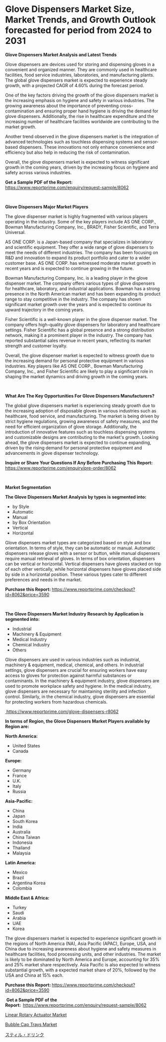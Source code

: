 <p><h1>Glove Dispensers Market Size, Market Trends, and Growth Outlook forecasted for period from 2024 to 2031</h1></p><p><strong>Glove Dispensers Market Analysis and Latest Trends</strong></p>
<p><p>Glove dispensers are devices used for storing and dispensing gloves in a convenient and organized manner. They are commonly used in healthcare facilities, food service industries, laboratories, and manufacturing plants. The global glove dispensers market is expected to experience steady growth, with a projected CAGR of 4.60% during the forecast period.</p><p>One of the key factors driving the growth of the glove dispensers market is the increasing emphasis on hygiene and safety in various industries. The growing awareness about the importance of preventing cross-contamination and ensuring proper hand hygiene is driving the demand for glove dispensers. Additionally, the rise in healthcare expenditure and the increasing number of healthcare facilities worldwide are contributing to the market growth.</p><p>Another trend observed in the glove dispensers market is the integration of advanced technologies such as touchless dispensing systems and sensor-based dispensers. These innovations not only enhance convenience and efficiency but also help in reducing the risk of contamination.</p><p>Overall, the glove dispensers market is expected to witness significant growth in the coming years, driven by the increasing focus on hygiene and safety across various industries.</p></p>
<p><strong>Get a Sample PDF of the Report:&nbsp;</strong> <a href="https://www.reportprime.com/enquiry/request-sample/8062">https://www.reportprime.com/enquiry/request-sample/8062</a></p>
<p>&nbsp;</p>
<p><strong>Glove Dispensers Major Market Players</strong></p>
<p><p>The glove dispenser market is highly fragmented with various players operating in the industry. Some of the key players include AS ONE CORP., Bowman Manufacturing Company, Inc., BRADY, Fisher Scientific, and Terra Universal.</p><p>AS ONE CORP. is a Japan-based company that specializes in laboratory and scientific equipment. They offer a wide range of glove dispensers to meet the needs of different industries. The company has been focusing on R&D and innovation to expand its product portfolio and cater to a wider customer base. AS ONE CORP. has witnessed moderate market growth in recent years and is expected to continue growing in the future.</p><p>Bowman Manufacturing Company, Inc. is a leading player in the glove dispenser market. The company offers various types of glove dispensers for healthcare, laboratory, and industrial applications. Bowman has a strong presence in the North American market and has been expanding its product range to stay competitive in the industry. The company has shown significant market growth over the years and is expected to continue its upward trajectory in the coming years.</p><p>Fisher Scientific is a well-known player in the glove dispenser market. The company offers high-quality glove dispensers for laboratory and healthcare settings. Fisher Scientific has a global presence and a strong distribution network, making it a prominent player in the industry. The company has reported substantial sales revenue in recent years, reflecting its market strength and customer loyalty.</p><p>Overall, the glove dispenser market is expected to witness growth due to the increasing demand for personal protective equipment in various industries. Key players like AS ONE CORP., Bowman Manufacturing Company, Inc., and Fisher Scientific are likely to play a significant role in shaping the market dynamics and driving growth in the coming years.</p></p>
<p>&nbsp;</p>
<p><strong>What Are The Key Opportunities For Glove Dispensers Manufacturers?</strong></p>
<p><p>The global glove dispensers market is experiencing steady growth due to the increasing adoption of disposable gloves in various industries such as healthcare, food service, and manufacturing. The market is being driven by strict hygiene regulations, growing awareness of safety measures, and the need for efficient organization of glove storage. Additionally, the introduction of innovative features such as touchless dispensing systems and customizable designs are contributing to the market's growth. Looking ahead, the glove dispensers market is expected to continue expanding, driven by the rising demand for personal protective equipment and advancements in glove dispenser technology.</p></p>
<p><strong>Inquire or Share Your Questions If Any Before Purchasing This Report:</strong> <a href="https://www.reportprime.com/enquiry/pre-order/8062">https://www.reportprime.com/enquiry/pre-order/8062</a></p>
<p>&nbsp;</p>
<p><strong>Market Segmentation</strong></p>
<p><strong>The Glove Dispensers Market Analysis by types is segmented into:</strong></p>
<p><ul><li>by Style</li><li>Automatic</li><li>Manual</li><li>by Box Orientation</li><li>Vertical</li><li>Horizontal</li></ul></p>
<p><p>Glove dispensers market types are categorized based on style and box orientation. In terms of style, they can be automatic or manual. Automatic dispensers release gloves with a sensor or button, while manual dispensers require manual retrieval of gloves. In terms of box orientation, dispensers can be vertical or horizontal. Vertical dispensers have gloves stacked on top of each other vertically, while horizontal dispensers have gloves placed side by side in a horizontal position. These various types cater to different preferences and needs in the market.</p></p>
<p><strong>Purchase this Report:&nbsp;</strong><a href="https://www.reportprime.com/checkout?id=8062&price=3590">https://www.reportprime.com/checkout?id=8062&price=3590</a></p>
<p>&nbsp;</p>
<p><strong>The Glove Dispensers Market Industry Research by Application is segmented into:</strong></p>
<p><ul><li>Industrial</li><li>Machinery & Equipment</li><li>Medical Industry</li><li>Chemical Industry</li><li>Others</li></ul></p>
<p><p>Glove dispensers are used in various industries such as industrial, machinery & equipment, medical, chemical, and others. In industrial settings, glove dispensers are crucial for ensuring workers have easy access to gloves for protection against harmful substances or contaminants. In the machinery & equipment industry, glove dispensers are used to promote workplace safety and hygiene. In the medical industry, glove dispensers are necessary for maintaining sterility and infection control. Similarly, in the chemical industry, glove dispensers are essential for protecting workers from hazardous chemicals.</p></p>
<p><a href="https://www.reportprime.com/glove-dispensers-r8062">&nbsp;https://www.reportprime.com/glove-dispensers-r8062</a></p>
<p><strong>In terms of Region, the Glove Dispensers Market Players available by Region are:</strong></p>
<p>
    <p> <strong> North America: </strong>
        <ul>
            <li>United States</li>
            <li>Canada</li>
        </ul>
        </p> 
    <p> <strong> Europe: </strong>
        <ul>
            <li>Germany</li>
            <li>France</li>
            <li>U.K.</li>
            <li>Italy</li>
            <li>Russia</li>
        </ul>
        </p> 
    <p> <strong> Asia-Pacific: </strong>
        <ul>
            <li>China</li>
            <li>Japan</li>
            <li>South Korea</li>
            <li>India</li>
            <li>Australia</li>
            <li>China Taiwan</li>
            <li>Indonesia</li>
            <li>Thailand</li>
            <li>Malaysia</li>
        </ul>
        </p> 
    <p> <strong> Latin America: </strong>
        <ul>
            <li>Mexico</li>
            <li>Brazil</li>
            <li>Argentina Korea</li>
            <li>Colombia</li>
        </ul>
        </p> 
    <p> <strong> Middle East & Africa: </strong>
        <ul>
            <li>Turkey</li>
            <li>Saudi</li>
            <li>Arabia</li>
            <li>UAE</li>
            <li>Korea</li>
        </ul>
    </p>
    </p>
<p><p>The glove dispensers market is expected to experience significant growth in the regions of North America (NA), Asia Pacific (APAC), Europe, USA, and China due to increasing awareness about hygiene and safety measures in healthcare facilities, food processing units, and other industries. The market is likely to be dominated by North America and Europe, accounting for 35% and 25% market share respectively. Asia Pacific is also expected to witness substantial growth, with a expected market share of 20%, followed by the USA and China at 15% each.</p></p>
<p><strong>Purchase this Report: </strong><a href="https://www.reportprime.com/checkout?id=8062&price=3590">https://www.reportprime.com/checkout?id=8062&price=3590</a></p>
<p>&nbsp;<strong>Get a Sample PDF of the Report:&nbsp;&nbsp;</strong><a href="https://www.reportprime.com/enquiry/request-sample/8062">https://www.reportprime.com/enquiry/request-sample/8062</a></p>
<p><strong></strong></p>
<p><p><a href="https://www.linkedin.com/pulse/linear-rotary-actuator-market-analysis-sze-forecasted-z38pe">Linear Rotary Actuator Market</a></p><p><a href="https://www.linkedin.com/pulse/bubble-cap-trays-market-insights-cagr-trends-growth-strategies-jlm9e">Bubble Cap Trays Market</a></p><p><a href="https://github.com/TysonKub/Market-Research-Report-List-1/blob/main/495862476963.md">スティル・ドリンク</a></p></p>